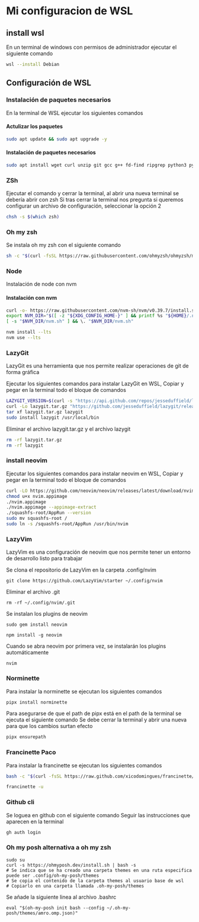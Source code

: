 # Mi configuracion de WSL

## install wsl

En un terminal de windows con permisos de administrador ejecutar el siguiente comando
```bash
wsl --install Debian
```
  
## Configuración de WSL

### Instalación de paquetes necesarios

En la terminal de WSL ejecutar los siguientes comandos 

#### Actulizar los paquetes
```bash
sudo apt update && sudo apt upgrade -y
```

#### Instalación de paquetes necesarios
```bash
sudo apt install wget curl unzip git gcc g++ fd-find ripgrep python3 python3-pip pipx gh clang net-tools zsh ruby ruby-dev neofetch build-essential gdb ssh man-db manpages-dev -y
```  

### ZSh

Ejecutar el comando y cerrar la terminal, al abrir una nueva terminal se debería abrir con zsh
Si tras cerrar la terminal nos pregunta si queremos configurar un archivo de configuración, seleccionar la opción 2
```bash
chsh -s $(which zsh)
```
### Oh my zsh

Se instala oh my zsh con el siguiente comando
```bash
sh -c "$(curl -fsSL https://raw.githubusercontent.com/ohmyzsh/ohmyzsh/master/tools/install.sh)"
```


### Node

Instalación de node con nvm

#### Instalación con nvm

```bash
curl -o- https://raw.githubusercontent.com/nvm-sh/nvm/v0.39.7/install.sh | bash
export NVM_DIR="$([ -z "${XDG_CONFIG_HOME-}" ] && printf %s "${HOME}/.nvm" || printf %s "${XDG_CONFIG_HOME}/nvm")"
[ -s "$NVM_DIR/nvm.sh" ] && \. "$NVM_DIR/nvm.sh"
```

```bash
nvm install --lts
nvm use --lts
```

### LazyGit

LazyGit es una herramienta que nos permite realizar operaciones de git de forma gráfica

Ejecutar los siguientes comandos para instalar LazyGit en WSL, Copiar y pegar en la terminal todo el bloque de comandos
```bash
LAZYGIT_VERSION=$(curl -s "https://api.github.com/repos/jesseduffield/lazygit/releases/latest" | grep -Po '"tag_name": "v\K[^"]*')
curl -Lo lazygit.tar.gz "https://github.com/jesseduffield/lazygit/releases/latest/download/lazygit_${LAZYGIT_VERSION}_Linux_x86_64.tar.gz"
tar xf lazygit.tar.gz lazygit
sudo install lazygit /usr/local/bin
```

Eliminar el archivo lazygit.tar.gz y el archivo lazygit
```bash
rm -rf lazygit.tar.gz
rm -rf lazygit
```


### install neovim

Ejecutar los siguientes comandos para instalar neovim en WSL, Copiar y pegar en la terminal todo el bloque de comandos

```bash
curl -LO https://github.com/neovim/neovim/releases/latest/download/nvim.appimage
chmod u+x nvim.appimage
./nvim.appimage
./nvim.appimage --appimage-extract
./squashfs-root/AppRun --version
sudo mv squashfs-root /
sudo ln -s /squashfs-root/AppRun /usr/bin/nvim

```

  
### LazyVim

LazyVim es una configuración de neovim que nos permite tener un entorno de desarrollo listo para trabajar


Se clona el repositorio de LazyVim en la carpeta .config/nvim
```shell
git clone https://github.com/LazyVim/starter ~/.config/nvim
```

Eliminar el archivo .git
```shell
rm -rf ~/.config/nvim/.git
```
Se instalan los plugins de neovim
```shell
sudo gem install neovim
```
```shell
npm install -g neovim
```

Cuando se abra neovim por primera vez, se instalarán los plugins automáticamente
```shell
nvim
```




### Norminette
  
Para instalar la norminette se ejecutan los siguientes comandos
```bash
pipx install norminette
```

Para asegurarse de que el path de pipx está en el path de la terminal se ejecuta el siguiente comando
Se debe cerrar la terminal y abrir una nueva para que los cambios surtan efecto
```bash
pipx ensurepath
```

### Francinette Paco

Para instalar la francinette se ejecutan los siguientes comandos
```bash
bash -c "$(curl -fsSL https://raw.github.com/xicodomingues/francinette/master/bin/update.sh)"
```
```bash
francinette -u
```


### Github cli

Se loguea en github con el siguiente comando
Seguir las instrucciones que aparecen en la terminal
```bash
gh auth login
```




### Oh my posh alternativa a oh my zsh

```shell
sudo su
curl -s https://ohmyposh.dev/install.sh | bash -s
# Se indica que se ha creado una carpeta themes en una ruta especifica puede ser .config/oh-my-posh/themes
# Se copia el contenido de la carpeta themes al usuario base de wsl
# Copiarlo en una carpeta llamada .oh-my-posh/themes
```

Se añade la siguiente linea al archivo .bashrc
```shell	
eval "$(oh-my-posh init bash --config ~/.oh-my-posh/themes/amro.omp.json)"
```


